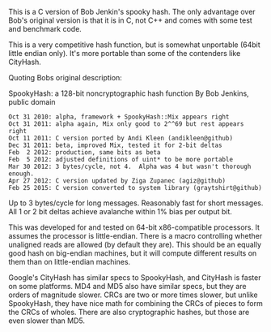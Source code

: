 This is a C version of Bob Jenkin's spooky hash. The only advantage over
Bob's original version is that it is in C, not C++ and comes with
some test and benchmark code.

This is a very competitive hash function, but is somewhat unportable
(64bit little endian only). It's more portable than some of the 
contenders like CityHash.

Quoting Bobs original description:

 SpookyHash: a 128-bit noncryptographic hash function
 By Bob Jenkins, public domain

	Oct 31 2010: alpha, framework + SpookyHash::Mix appears right
	Oct 31 2011: alpha again, Mix only good to 2^^69 but rest appears right
	Oct 11 2011: C version ported by Andi Kleen (andikleen@github)
	Dec 31 2011: beta, improved Mix, tested it for 2-bit deltas
	Feb  2 2012: production, same bits as beta
	Feb  5 2012: adjusted definitions of uint* to be more portable
	Mar 30 2012: 3 bytes/cycle, not 4.  Alpha was 4 but wasn't thorough enough.
	Apr 27 2012: C version updated by Ziga Zupanec (agiz@github)
	Feb 25 2015: C version converted to system library (graytshirt@github)
 
 Up to 3 bytes/cycle for long messages.  Reasonably fast for short messages.
 All 1 or 2 bit deltas achieve avalanche within 1% bias per output bit.

 This was developed for and tested on 64-bit x86-compatible processors.
 It assumes the processor is little-endian.  There is a macro
 controlling whether unaligned reads are allowed (by default they are).
 This should be an equally good hash on big-endian machines, but it will
 compute different results on them than on little-endian machines.

 Google's CityHash has similar specs to SpookyHash, and CityHash is faster
 on some platforms.  MD4 and MD5 also have similar specs, but they are orders
 of magnitude slower.  CRCs are two or more times slower, but unlike 
 SpookyHash, they have nice math for combining the CRCs of pieces to form 
 the CRCs of wholes.  There are also cryptographic hashes, but those are even 
 slower than MD5.
